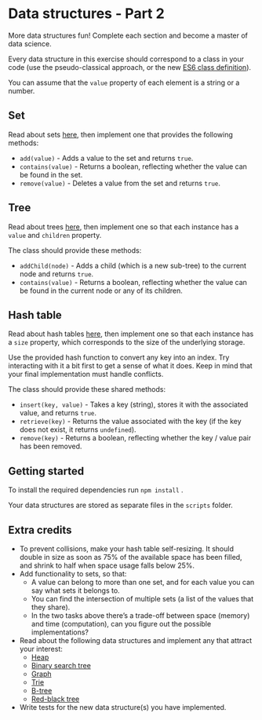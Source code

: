 # Data structures - Part 2

More data structures fun! Complete each section and become a master of data science.

Every data structure in this exercise should correspond to a class in your code (use the pseudo-classical approach, or the new [ES6 class definition](https://developer.mozilla.org/en/docs/Web/JavaScript/Reference/Classes)).

You can assume that the `value` property of each element is a string or a number.

## Set

Read about sets [here](https://en.wikipedia.org/wiki/Set_(abstract_data_type)), then implement one that provides the following methods:

- `add(value)` - Adds a value to the set and returns `true`.
- `contains(value)` - Returns a boolean, reflecting whether the value can be found in the set.
- `remove(value)` - Deletes a value from the set and returns `true`.

## Tree

Read about trees [here](https://en.wikipedia.org/wiki/Tree_(data_structure)), then implement one so that each instance has a `value` and `children` property.

The class should provide these methods:

- `addChild(node)` - Adds a child (which is a new sub-tree) to the current node and returns `true`.
- `contains(value)` - Returns a boolean, reflecting whether the value can be found in the current node or any of its children.

## Hash table

Read about hash tables [here](https://en.wikipedia.org/wiki/Hash_table), then implement one so that each instance has a `size` property, which corresponds to the size of the underlying storage.

Use the provided hash function to convert any key into an index. Try interacting with it a bit first to get a sense of what it does. Keep in mind that your final implementation must handle conflicts.

The class should provide these shared methods:

- `insert(key, value)` - Takes a key (string), stores it with the associated value, and returns `true`.
- `retrieve(key)` - Returns the value associated with the key (if the key does not exist, it returns `undefined`).
- `remove(key)` - Returns a boolean, reflecting whether the key / value pair has been removed.

## Getting started

To install the required dependencies run `npm install` .

Your data structures are stored as separate files in the `scripts` folder.

## Extra credits

- To prevent collisions, make your hash table self-resizing. It should double in size as soon as 75% of the available space has been filled, and shrink to half when space usage falls below 25%.
- Add functionality to sets, so that:
  - A value can belong to more than one set, and for each value you can say what sets it belongs to.
  - You can find the intersection of multiple sets (a list of the values that they share).
  - In the two tasks above there’s a trade-off between space (memory) and time (computation), can you figure out the possible implementations?
- Read about the following data structures and implement any that attract your interest:
  - [Heap](https://en.wikipedia.org/wiki/Heap_(data_structure))
  - [Binary search tree](https://en.wikipedia.org/wiki/Binary_search_tree)
  - [Graph](https://en.wikipedia.org/wiki/Graph_(abstract_data_type))
  - [Trie](https://en.wikipedia.org/wiki/Trie)
  - [B-tree](https://en.wikipedia.org/wiki/B-tree)
  - [Red-black tree](https://en.wikipedia.org/wiki/Red%E2%80%93black_tree)
- Write tests for the new data structure(s) you have implemented.
